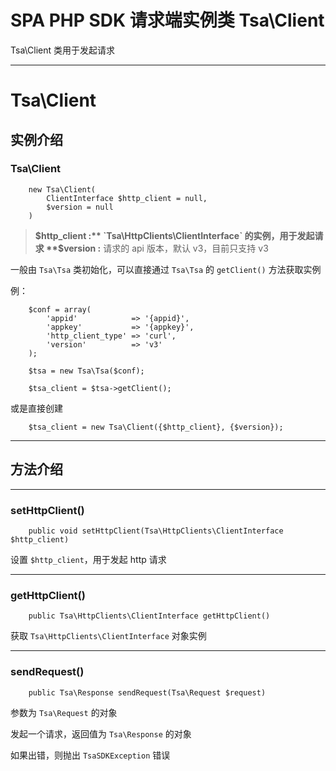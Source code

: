 # SPA PHP SDK 请求端实例类 Tsa\Client

Tsa\Client 类用于发起请求

---

# Tsa\Client

## 实例介绍

### Tsa\Client

```
    new Tsa\Client(
        ClientInterface $http_client = null, 
        $version = null
    )
```

> **$http_client :** `Tsa\HttpClients\ClientInterface` 的实例，用于发起请求
> **$version :** 请求的 api 版本，默认 v3，目前只支持 v3



一般由 `Tsa\Tsa` 类初始化，可以直接通过 `Tsa\Tsa` 的 `getClient()` 方法获取实例

例：

```
    $conf = array(
        'appid'            => '{appid}',
        'appkey'           => '{appkey}',
        'http_client_type' => 'curl',
        'version'          => 'v3'
    );

    $tsa = new Tsa\Tsa($conf);

    $tsa_client = $tsa->getClient();
```

或是直接创建

```
    $tsa_client = new Tsa\Client({$http_client}, {$version});
```

---

## 方法介绍

---

### setHttpClient()

```
    public void setHttpClient(Tsa\HttpClients\ClientInterface $http_client)
```

设置 `$http_client`，用于发起 http 请求

---

### getHttpClient()

```
    public Tsa\HttpClients\ClientInterface getHttpClient()
```

获取 `Tsa\HttpClients\ClientInterface` 对象实例

---

### sendRequest()

```
    public Tsa\Response sendRequest(Tsa\Request $request)
```

参数为 `Tsa\Request` 的对象

发起一个请求，返回值为 `Tsa\Response` 的对象

如果出错，则抛出 `TsaSDKException` 错误
